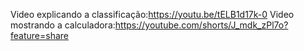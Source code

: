 Video explicando a classificação:https://youtu.be/tELB1d17k-0
Video mostrando a calculadora:https://youtube.com/shorts/J_mdk_zPl7o?feature=share
